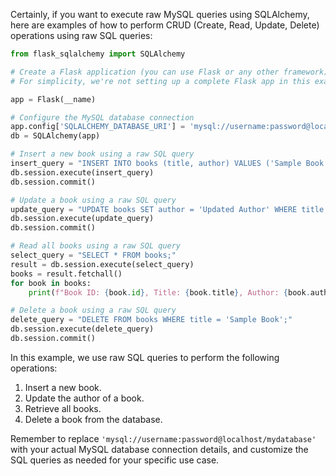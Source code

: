 Certainly, if you want to execute raw MySQL queries using SQLAlchemy, here are examples of how to perform CRUD (Create, Read, Update, Delete) operations using raw SQL queries:

```python
from flask_sqlalchemy import SQLAlchemy

# Create a Flask application (you can use Flask or any other framework)
# For simplicity, we're not setting up a complete Flask app in this example.

app = Flask(__name)

# Configure the MySQL database connection
app.config['SQLALCHEMY_DATABASE_URI'] = 'mysql://username:password@localhost/mydatabase'
db = SQLAlchemy(app)

# Insert a new book using a raw SQL query
insert_query = "INSERT INTO books (title, author) VALUES ('Sample Book', 'Sample Author');"
db.session.execute(insert_query)
db.session.commit()

# Update a book using a raw SQL query
update_query = "UPDATE books SET author = 'Updated Author' WHERE title = 'Sample Book';"
db.session.execute(update_query)
db.session.commit()

# Read all books using a raw SQL query
select_query = "SELECT * FROM books;"
result = db.session.execute(select_query)
books = result.fetchall()
for book in books:
    print(f"Book ID: {book.id}, Title: {book.title}, Author: {book.author}")

# Delete a book using a raw SQL query
delete_query = "DELETE FROM books WHERE title = 'Sample Book';"
db.session.execute(delete_query)
db.session.commit()
```

In this example, we use raw SQL queries to perform the following operations:

1. Insert a new book.
2. Update the author of a book.
3. Retrieve all books.
4. Delete a book from the database.

Remember to replace `'mysql://username:password@localhost/mydatabase'` with your actual MySQL database connection details, and customize the SQL queries as needed for your specific use case.
